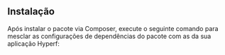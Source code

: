 ## Instalação

Após instalar o pacote via Composer, execute o seguinte comando para mesclar as configurações de dependências do pacote com as da sua aplicação Hyperf:
